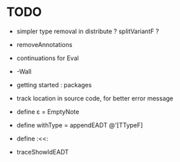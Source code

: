 # TODO

- simpler type removal in distribute ? splitVariantF ?
- removeAnnotations
- continuations for Eval

- -Wall
- getting started : packages
- track location in source code, for better error message

- define ε = EmptyNote
- define withType = appendEADT @'[TTypeF]
- define :<<:

- traceShowIdEADT
